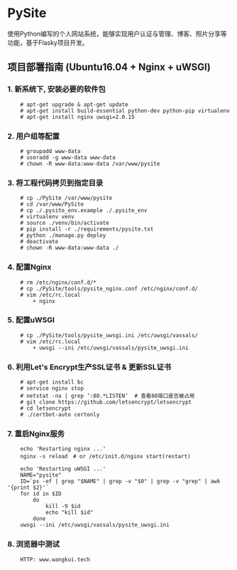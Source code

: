 # PySite
使用Python编写的个人网站系统，能够实现用户认证与管理、博客、照片分享等功能，基于Flasky项目开发。


## 项目部署指南 (Ubuntu16.04 + Nginx + uWSGI)

### 1. 新系统下, 安装必要的软件包
```
    # apt-get upgrade & apt-get update
    # apt-get install build-essential python-dev python-pip virtualenv
    # apt-get install nginx uwsgi=2.0.15
```

### 2. 用户组等配置
```
    # groupadd www-data
    # useradd -g www-data www-data
    # chown -R www-data:www-data /var/www/pysite
```

### 3. 将工程代码拷贝到指定目录
```
    # cp ./PySite /var/www/pysite
    # cd /var/www/PySite
    # cp ./.pysite_env.example ./.pysite_env
    # virtualenv venv
    # source ./venv/bin/activate
    # pip install -r ./requirements/pysite.txt
    # python ./manage.py deploy
    # deactivate
    # chown -R www-data:www-data ./
```

### 4. 配置Nginx
```
    # rm /etc/nginx/conf.d/*
    # cp ./PySite/tools/pysite_nginx.conf /etc/nginx/conf.d/
    # vim /etc/rc.local
        + nginx
```

### 5. 配置uWSGI
```
    # cp ./PySite/tools/pysite_uwsgi.ini /etc/uwsgi/vassals/
    # vim /etc/rc.local
        + uwsgi --ini /etc/uwsgi/vassals/pysite_uwsgi.ini
```

### 6. 利用Let's Encrypt生产SSL证书 & 更新SSL证书
```
    # apt-get install bc
    # service nginx stop
    # netstat -na | grep ‘:80.*LISTEN’  # 查看80端口是否被占用
    # git clone https://github.com/letsencrypt/letsencrypt
    # cd letsencrypt
    # ./certbot-auto certonly
```

### 7. 重启Nginx服务
```
    echo 'Restarting nginx ...'
    nginx -s reload　# or /etc/init.d/nginx start(restart)
    
    echo 'Restarting uWSGI ...'
    NAME="pysite"
    ID=`ps -ef | grep "$NAME" | grep -v "$0" | grep -v "grep" | awk '{print $2}'`
    for id in $ID
        do
            kill -9 $id
            echo "kill $id"
        done
    uwsgi --ini /etc/uwsgi/vassals/pysite_uwsgi.ini    
```

### 8. 浏览器中测试
```
    HTTP: www.wangkui.tech
```
